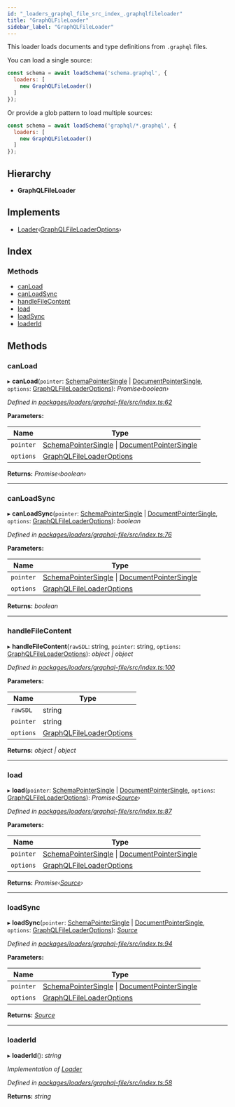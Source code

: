 ```yaml
---
id: "_loaders_graphql_file_src_index_.graphqlfileloader"
title: "GraphQLFileLoader"
sidebar_label: "GraphQLFileLoader"
---
```


This loader loads documents and type definitions from `.graphql` files.

You can load a single source:

```js
const schema = await loadSchema('schema.graphql', {
  loaders: [
    new GraphQLFileLoader()
  ]
});
```

Or provide a glob pattern to load multiple sources:

```js
const schema = await loadSchema('graphql/*.graphql', {
  loaders: [
    new GraphQLFileLoader()
  ]
});
```

## Hierarchy

* **GraphQLFileLoader**

## Implements

* [Loader](/docs/api/interfaces/_utils_src_index_.loader)‹[GraphQLFileLoaderOptions](/docs/api/interfaces/_loaders_graphql_file_src_index_.graphqlfileloaderoptions)›

## Index

### Methods

* [canLoad](_loaders_graphql_file_src_index_.graphqlfileloader.md#canload)
* [canLoadSync](_loaders_graphql_file_src_index_.graphqlfileloader.md#canloadsync)
* [handleFileContent](_loaders_graphql_file_src_index_.graphqlfileloader.md#handlefilecontent)
* [load](_loaders_graphql_file_src_index_.graphqlfileloader.md#load)
* [loadSync](_loaders_graphql_file_src_index_.graphqlfileloader.md#loadsync)
* [loaderId](_loaders_graphql_file_src_index_.graphqlfileloader.md#loaderid)

## Methods

###  canLoad

▸ **canLoad**(`pointer`: [SchemaPointerSingle](../modules/_utils_src_index_.md#schemapointersingle) | [DocumentPointerSingle](../modules/_utils_src_index_.md#documentpointersingle), `options`: [GraphQLFileLoaderOptions](/docs/api/interfaces/_loaders_graphql_file_src_index_.graphqlfileloaderoptions)): *Promise‹boolean›*

*Defined in [packages/loaders/graphql-file/src/index.ts:62](https://github.com/ardatan/graphql-tools/blob/master/packages/loaders/graphql-file/src/index.ts#L62)*

**Parameters:**

Name | Type |
------ | ------ |
`pointer` | [SchemaPointerSingle](../modules/_utils_src_index_.md#schemapointersingle) &#124; [DocumentPointerSingle](../modules/_utils_src_index_.md#documentpointersingle) |
`options` | [GraphQLFileLoaderOptions](/docs/api/interfaces/_loaders_graphql_file_src_index_.graphqlfileloaderoptions) |

**Returns:** *Promise‹boolean›*

___

###  canLoadSync

▸ **canLoadSync**(`pointer`: [SchemaPointerSingle](../modules/_utils_src_index_.md#schemapointersingle) | [DocumentPointerSingle](../modules/_utils_src_index_.md#documentpointersingle), `options`: [GraphQLFileLoaderOptions](/docs/api/interfaces/_loaders_graphql_file_src_index_.graphqlfileloaderoptions)): *boolean*

*Defined in [packages/loaders/graphql-file/src/index.ts:76](https://github.com/ardatan/graphql-tools/blob/master/packages/loaders/graphql-file/src/index.ts#L76)*

**Parameters:**

Name | Type |
------ | ------ |
`pointer` | [SchemaPointerSingle](../modules/_utils_src_index_.md#schemapointersingle) &#124; [DocumentPointerSingle](../modules/_utils_src_index_.md#documentpointersingle) |
`options` | [GraphQLFileLoaderOptions](/docs/api/interfaces/_loaders_graphql_file_src_index_.graphqlfileloaderoptions) |

**Returns:** *boolean*

___

###  handleFileContent

▸ **handleFileContent**(`rawSDL`: string, `pointer`: string, `options`: [GraphQLFileLoaderOptions](/docs/api/interfaces/_loaders_graphql_file_src_index_.graphqlfileloaderoptions)): *object | object*

*Defined in [packages/loaders/graphql-file/src/index.ts:100](https://github.com/ardatan/graphql-tools/blob/master/packages/loaders/graphql-file/src/index.ts#L100)*

**Parameters:**

Name | Type |
------ | ------ |
`rawSDL` | string |
`pointer` | string |
`options` | [GraphQLFileLoaderOptions](/docs/api/interfaces/_loaders_graphql_file_src_index_.graphqlfileloaderoptions) |

**Returns:** *object | object*

___

###  load

▸ **load**(`pointer`: [SchemaPointerSingle](../modules/_utils_src_index_.md#schemapointersingle) | [DocumentPointerSingle](../modules/_utils_src_index_.md#documentpointersingle), `options`: [GraphQLFileLoaderOptions](/docs/api/interfaces/_loaders_graphql_file_src_index_.graphqlfileloaderoptions)): *Promise‹[Source](/docs/api/interfaces/_utils_src_index_.source)›*

*Defined in [packages/loaders/graphql-file/src/index.ts:87](https://github.com/ardatan/graphql-tools/blob/master/packages/loaders/graphql-file/src/index.ts#L87)*

**Parameters:**

Name | Type |
------ | ------ |
`pointer` | [SchemaPointerSingle](../modules/_utils_src_index_.md#schemapointersingle) &#124; [DocumentPointerSingle](../modules/_utils_src_index_.md#documentpointersingle) |
`options` | [GraphQLFileLoaderOptions](/docs/api/interfaces/_loaders_graphql_file_src_index_.graphqlfileloaderoptions) |

**Returns:** *Promise‹[Source](/docs/api/interfaces/_utils_src_index_.source)›*

___

###  loadSync

▸ **loadSync**(`pointer`: [SchemaPointerSingle](../modules/_utils_src_index_.md#schemapointersingle) | [DocumentPointerSingle](../modules/_utils_src_index_.md#documentpointersingle), `options`: [GraphQLFileLoaderOptions](/docs/api/interfaces/_loaders_graphql_file_src_index_.graphqlfileloaderoptions)): *[Source](/docs/api/interfaces/_utils_src_index_.source)*

*Defined in [packages/loaders/graphql-file/src/index.ts:94](https://github.com/ardatan/graphql-tools/blob/master/packages/loaders/graphql-file/src/index.ts#L94)*

**Parameters:**

Name | Type |
------ | ------ |
`pointer` | [SchemaPointerSingle](../modules/_utils_src_index_.md#schemapointersingle) &#124; [DocumentPointerSingle](../modules/_utils_src_index_.md#documentpointersingle) |
`options` | [GraphQLFileLoaderOptions](/docs/api/interfaces/_loaders_graphql_file_src_index_.graphqlfileloaderoptions) |

**Returns:** *[Source](/docs/api/interfaces/_utils_src_index_.source)*

___

###  loaderId

▸ **loaderId**(): *string*

*Implementation of [Loader](/docs/api/interfaces/_utils_src_index_.loader)*

*Defined in [packages/loaders/graphql-file/src/index.ts:58](https://github.com/ardatan/graphql-tools/blob/master/packages/loaders/graphql-file/src/index.ts#L58)*

**Returns:** *string*
